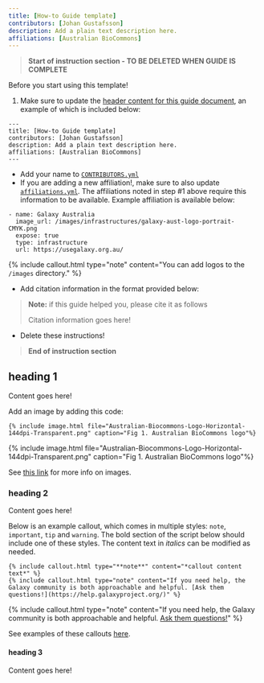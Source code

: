 ```yaml
---
title: [How-to Guide template]
contributors: [Johan Gustafsson]
description: Add a plain text description here.
affiliations: [Australian BioCommons]
---
```


> **Start of instruction section - TO BE DELETED WHEN GUIDE IS COMPLETE**

Before you start using this template!

1. Make sure to update the [header content for this guide document](https://github.com/AustralianBioCommons/how-to-guide-template/blob/main/docs/guide_template.md?plain=1#L3), an example of which is included below:

```
---
title: [How-to Guide template]
contributors: [Johan Gustafsson]
description: Add a plain text description here.
affiliations: [Australian BioCommons]
---   
```

- Add your name to [`CONTRIBUTORS.yml`](https://github.com/AustralianBioCommons/how-to-guide-template/blob/04eba24a187202304df7dee73e867cfe5db10d31/_data/CONTRIBUTORS.yml)
- If you are adding a new affiliation!, make sure to also update [`affiliations.yml`](https://github.com/AustralianBioCommons/how-to-guide-template/blob/04eba24a187202304df7dee73e867cfe5db10d31/_data/affiliations.yml). The affiliations noted in step #1 above require this information to be available. Example affiliation is available below: 

```
- name: Galaxy Australia
  image_url: /images/infrastructures/galaxy-aust-logo-portrait-CMYK.png
  expose: true
  type: infrastructure
  url: https://usegalaxy.org.au/
```
{% include callout.html type="note" content="You can add logos to the `/images` directory." %} 

- Add citation information in the format provided below:

> **Note:** if this guide helped you, please cite it as follows
>
> Citation information goes here!

- Delete these instructions!

> **End of instruction section**


## heading 1

Content goes here!

Add an image by adding this code:

    {% include image.html file="Australian-Biocommons-Logo-Horizontal-144dpi-Transparent.png" caption="Fig 1. Australian BioCommons logo"%}

{% include image.html file="Australian-Biocommons-Logo-Horizontal-144dpi-Transparent.png" caption="Fig 1. Australian BioCommons logo"%}

See [this link](https://elixir-belgium.github.io/elixir-toolkit-theme/markdown_cheat_sheet#images) for more info on images.

### heading 2

Content goes here!

Below is an example callout, which comes in multiple styles: `note`, `important`, `tip` and `warning`.
The bold section of the script below should include one of these styles. The content text in *italics* can be modified as needed.
        
    {% include callout.html type="**note**" content="*callout content text*" %}
    {% include callout.html type="note" content="If you need help, the Galaxy community is both approachable and helpful. [Ask them questions!](https://help.galaxyproject.org/)" %}

{% include callout.html type="note" content="If you need help, the Galaxy community is both approachable and helpful. [Ask them questions!](https://help.galaxyproject.org/)" %}

See examples of these callouts [here](https://elixir-belgium.github.io/elixir-toolkit-theme/markdown_cheat_sheet#message-boxes).

#### heading 3

Content goes here!
